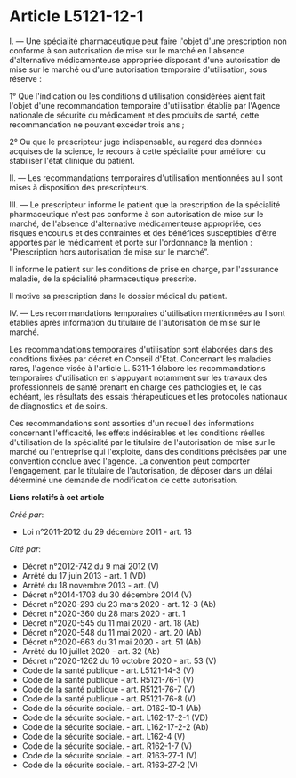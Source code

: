 # Article L5121-12-1

I. ― Une spécialité pharmaceutique peut faire l'objet d'une prescription non conforme à son autorisation de mise sur le
marché en l'absence d'alternative médicamenteuse appropriée disposant d'une autorisation de mise sur le marché ou d'une
autorisation temporaire d'utilisation, sous réserve :

1° Que l'indication ou les conditions d'utilisation considérées aient fait l'objet d'une recommandation temporaire
d'utilisation établie par l'Agence nationale de sécurité du médicament et des produits de santé, cette recommandation ne
pouvant excéder trois ans ;

2° Ou que le prescripteur juge indispensable, au regard des données acquises de la science, le recours à cette spécialité
pour améliorer ou stabiliser l'état clinique du patient.

II. ― Les recommandations temporaires d'utilisation mentionnées au I sont mises à disposition des prescripteurs.

III. ― Le prescripteur informe le patient que la prescription de la spécialité pharmaceutique n'est pas conforme à son
autorisation de mise sur le marché, de l'absence d'alternative médicamenteuse appropriée, des risques encourus et des
contraintes et des bénéfices susceptibles d'être apportés par le médicament et porte sur l'ordonnance la mention :
"Prescription hors autorisation de mise sur le marché”.

Il informe le patient sur les conditions de prise en charge, par l'assurance maladie, de la spécialité pharmaceutique
prescrite.

Il motive sa prescription dans le dossier médical du patient.

IV. ― Les recommandations temporaires d'utilisation mentionnées au I sont établies après information du titulaire de
l'autorisation de mise sur le marché.

Les recommandations temporaires d'utilisation sont élaborées dans des conditions fixées par décret en Conseil d'Etat.
Concernant les maladies rares, l'agence visée à l'article L. 5311-1 élabore les recommandations temporaires d'utilisation en
s'appuyant notamment sur les travaux des professionnels de santé prenant en charge ces pathologies et, le cas échéant, les
résultats des essais thérapeutiques et les protocoles nationaux de diagnostics et de soins.

Ces recommandations sont assorties d'un recueil des informations concernant l'efficacité, les effets indésirables et les
conditions réelles d'utilisation de la spécialité par le titulaire de l'autorisation de mise sur le marché ou l'entreprise
qui l'exploite, dans des conditions précisées par une convention conclue avec l'agence. La convention peut comporter
l'engagement, par le titulaire de l'autorisation, de déposer dans un délai déterminé une demande de modification de cette
autorisation.

**Liens relatifs à cet article**

_Créé par_:

  - Loi n°2011-2012 du 29 décembre 2011 - art. 18

_Cité par_:

  - Décret n°2012-742 du 9 mai 2012 (V)
  - Arrêté du 17 juin 2013 - art. 1 (VD)
  - Arrêté du 18 novembre 2013 - art. (V)
  - Décret n°2014-1703 du 30 décembre 2014 (V)
  - Décret n°2020-293 du 23 mars 2020 - art. 12-3 (Ab)
  - Décret n°2020-360 du 28 mars 2020 - art. 1
  - Décret n°2020-545 du 11 mai 2020 - art. 18 (Ab)
  - Décret n°2020-548 du 11 mai 2020 - art. 20 (Ab)
  - Décret n°2020-663 du 31 mai 2020 - art. 51 (Ab)
  - Arrêté du 10 juillet 2020 - art. 32 (Ab)
  - Décret n°2020-1262 du 16 octobre 2020 - art. 53 (V)
  - Code de la santé publique - art. L5121-14-3 (V)
  - Code de la santé publique - art. R5121-76-1 (V)
  - Code de la santé publique - art. R5121-76-7 (V)
  - Code de la santé publique - art. R5121-76-8 (V)
  - Code de la sécurité sociale. - art. D162-10-1 (Ab)
  - Code de la sécurité sociale. - art. L162-17-2-1 (VD)
  - Code de la sécurité sociale. - art. L162-17-2-2 (Ab)
  - Code de la sécurité sociale. - art. L162-4 (V)
  - Code de la sécurité sociale. - art. R162-1-7 (V)
  - Code de la sécurité sociale. - art. R163-27-1 (V)
  - Code de la sécurité sociale. - art. R163-27-2 (V)
